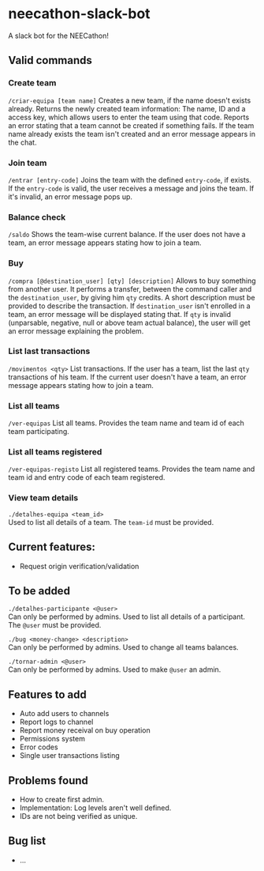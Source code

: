 # neecathon-slack-bot
A slack bot for the NEECathon!

## Valid commands
### Create team
`/criar-equipa [team name]`
Creates a new team, if the name doesn't exists already.  Returns the newly created team information: The name, ID and a access key, which allows users to enter the team using that code. Reports an error stating that a team cannot be created if something fails. If the team name already exists the team isn't created and an error message appears in the chat.
### Join team
`/entrar [entry-code]`
Joins the team with the defined `entry-code`, if exists. If the `entry-code` is valid, the user receives a message and joins the team. If it's invalid, an error message pops up.
### Balance check
`/saldo`
Shows the team-wise current balance. If the user does not have a team, an error message appears stating how to join a team.
### Buy
`/compra [@destination_user] [qty] [description]`
Allows to buy something from another user. It performs a transfer, between the command caller and the `destination_user`, by giving him `qty` credits. A short description must be provided to describe the transaction. If `destination_user` isn't enrolled in a team, an error message will be displayed stating that. If `qty` is invalid (unparsable, negative, null or above team actual balance), the user will get an error message explaining the problem.
### List last transactions
`/movimentos <qty>`
List transactions. If the user has a team, list the last `qty` transactions of his team. If the current user doesn't have a team, an error message appears stating how to join a team.
### List all teams
`/ver-equipas`
List all teams. Provides the team name and team id of each team participating.
### List all teams registered
`/ver-equipas-registo`
List all registered teams. Provides the team name and team id and entry code of each team registered.
### View team details
```./detalhes-equipa <team_id>``` \
Used to list all details of a team. The `team-id` must be provided.

## Current features:
- Request origin verification/validation

## To be added
```./detalhes-participante <@user>``` \
Can only be performed by admins. Used to list all details of a participant. The `@user` must be provided.

```./bug <money-change> <description>``` \
Can only be performed by admins. Used to change all teams balances.


```./tornar-admin <@user>``` \
Can only be performed by admins. Used to make `@user` an admin.


## Features to add
- Auto add users to channels
- Report logs to channel
- Report money receival on buy operation
- Permissions system
- Error codes
- Single user transactions listing

## Problems found
- How to create first admin.
- Implementation: Log levels aren't well defined.
- IDs are not being verified as unique.

## Bug list
- ...
